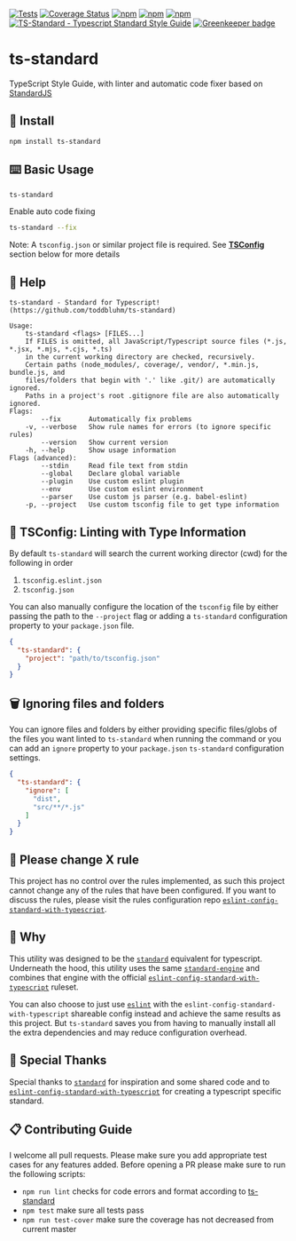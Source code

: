 [![Tests](https://github.com/toddbluhm/ts-standard/workflows/tests/badge.svg?branch=master)](https://github.com/toddbluhm/ts-standard/actions?query=workflow%3A%22tests%22)
[![Coverage Status](https://coveralls.io/repos/github/toddbluhm/ts-standard/badge.svg?branch=master)](https://coveralls.io/github/toddbluhm/ts-standard?branch=master)
[![npm](https://img.shields.io/npm/v/ts-standard.svg?maxAge=86400)](https://www.npmjs.com/package/ts-standard)
[![npm](https://img.shields.io/npm/dm/ts-standard.svg?maxAge=86400)](https://www.npmjs.com/package/ts-standard)
[![npm](https://img.shields.io/npm/l/ts-standard.svg?maxAge=2592000)](https://www.npmjs.com/package/ts-standard)
[![TS-Standard - Typescript Standard Style Guide](https://img.shields.io/badge/code%20style-ts--standard-blue.svg)](https://github.com/toddbluhm/ts-standard)
[![Greenkeeper badge](https://badges.greenkeeper.io/toddbluhm/ts-standard.svg)](https://greenkeeper.io/)

# ts-standard

TypeScript Style Guide, with linter and automatic code fixer based on [StandardJS](https://standardjs.com/)

## 💾 Install

`npm install ts-standard`

## ⌨️ Basic Usage

```sh
ts-standard
```

Enable auto code fixing

```sh
ts-standard --fix
```

Note: A `tsconfig.json` or similar project file is required. See 
**[TSConfig](https://github.com/toddbluhm/ts-standard#-tsconfig-linting-with-type-information)**
section below for more details

## 📜 Help

```text
ts-standard - Standard for Typescript! (https://github.com/toddbluhm/ts-standard)

Usage:
    ts-standard <flags> [FILES...]
    If FILES is omitted, all JavaScript/Typescript source files (*.js, *.jsx, *.mjs, *.cjs, *.ts)
    in the current working directory are checked, recursively.
    Certain paths (node_modules/, coverage/, vendor/, *.min.js, bundle.js, and
    files/folders that begin with '.' like .git/) are automatically ignored.
    Paths in a project's root .gitignore file are also automatically ignored.
Flags:
        --fix       Automatically fix problems
    -v, --verbose   Show rule names for errors (to ignore specific rules)
        --version   Show current version
    -h, --help      Show usage information
Flags (advanced):
        --stdin     Read file text from stdin
        --global    Declare global variable
        --plugin    Use custom eslint plugin
        --env       Use custom eslint environment
        --parser    Use custom js parser (e.g. babel-eslint)
    -p, --project   Use custom tsconfig file to get type information
```

## 🧬 TSConfig: Linting with Type Information

By default `ts-standard` will search the current working director (cwd) for the following in order

1. `tsconfig.eslint.json`
2. `tsconfig.json`

You can also manually configure the location of the `tsconfig` file by either passing the path to
the `--project` flag or adding a `ts-standard` configuration property to your `package.json` file.

```json
{
  "ts-standard": {
    "project": "path/to/tsconfig.json"
  }
}
```

## 🗑 Ignoring files and folders

You can ignore files and folders by either providing specific files/globs of the files you want linted
to `ts-standard` when running the command or you can add an `ignore` property to your `package.json`
`ts-standard` configuration settings.

```json
{
  "ts-standard": {
    "ignore": [
      "dist",
      "src/**/*.js"
    ]
  }
}
```

## 🚫 Please change X rule

This project has no control over the rules implemented, as such this project cannot change any of the
rules that have been configured. If you want to discuss the rules, please visit the rules configuration repo
[`eslint-config-standard-with-typescript`](https://github.com/standard/eslint-config-standard-with-typescript).

## 🧙 Why

This utility was designed to be the [`standard`](https://github.com/standard/standard) equivalent for typescript.
Underneath the hood, this utility uses the same [`standard-engine`](https://github.com/standard/standard-engine)
and combines that engine with the official
[`eslint-config-standard-with-typescript`](https://github.com/standard/eslint-config-standard-with-typescript)
ruleset.

You can also choose to just use [`eslint`](https://github.com/eslint/eslint) with the
`eslint-config-standard-with-typescript` shareable config instead and achieve the same results as
this project. But `ts-standard` saves you from having to manually install all the extra dependencies
and may reduce configuration overhead.

## 🎉 Special Thanks

Special thanks to [`standard`](https://github.com/standard/standard) for inspiration and some shared code and
to [`eslint-config-standard-with-typescript`](https://github.com/standard/eslint-config-standard-with-typescript) for
creating a typescript specific standard.

## 📋 Contributing Guide

I welcome all pull requests. Please make sure you add appropriate test cases for any features
added. Before opening a PR please make sure to run the following scripts:

- `npm run lint` checks for code errors and format according to [ts-standard](https://github.com/toddbluhm/ts-standard)
- `npm test` make sure all tests pass
- `npm run test-cover` make sure the coverage has not decreased from current master
